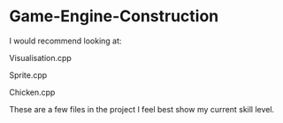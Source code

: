 # Game-Engine-Construction

I would recommend looking at:

Visualisation.cpp

Sprite.cpp

Chicken.cpp

These are a few files in the project I feel best show my current skill level.
